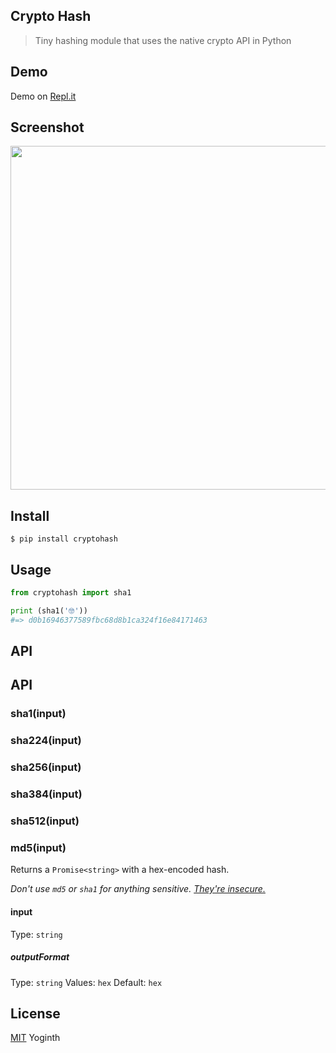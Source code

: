 ## Crypto Hash

> Tiny hashing module that uses the native crypto API in Python

## Demo

Demo on [Repl.it](https://repl.it/@yoginth/cryptohash)

## Screenshot

<img src="https://gitlab.com/yoginth/cryptohash/raw/master/Screenshot.png" width="550">

## Install

```
$ pip install cryptohash
```

## Usage

```python
from cryptohash import sha1

print (sha1('🤓'))
#=> d0b16946377589fbc68d8b1ca324f16e84171463
```

## API

## API

### sha1(input)
### sha224(input)
### sha256(input)
### sha384(input)
### sha512(input)

### md5(input)

Returns a `Promise<string>` with a hex-encoded hash.

*Don't use `md5` or `sha1` for anything sensitive. [They're insecure.](http://googleonlinesecurity.blogspot.no/2014/09/gradually-sunsetting-sha-1.html)*

#### input

Type: `string`

##### outputFormat

Type: `string`
Values: `hex`
Default: `hex`

## License

[MIT][license] Yoginth

[LICENSE]: https://mit.yoginth.com
